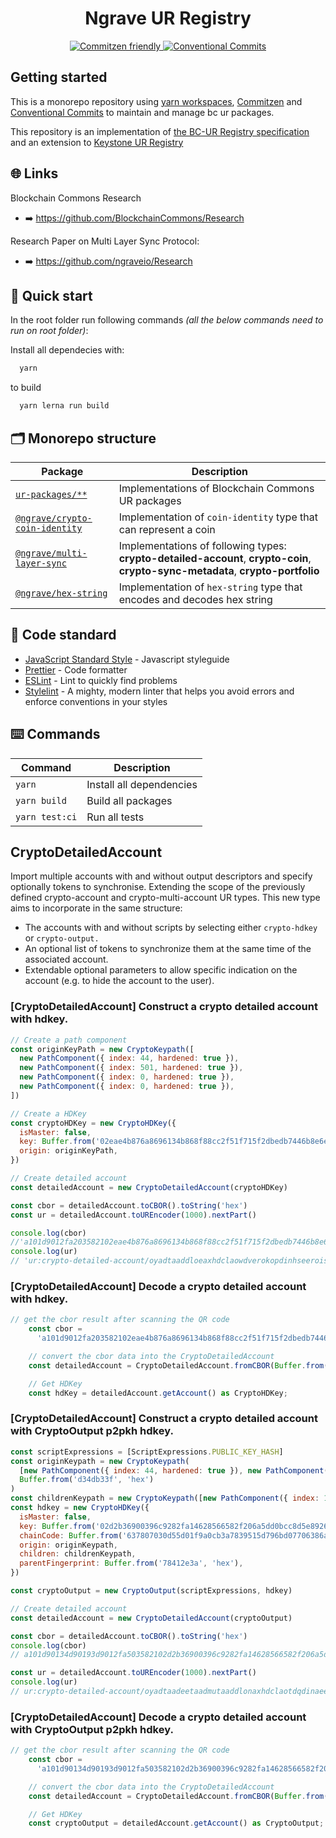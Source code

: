 <h1 align="center">Ngrave UR Registry</h1>

<p align="center">
  <a href="http://commitizen.github.io/cz-cli/">
	  <img src="https://img.shields.io/badge/commitizen-friendly-brightgreen.svg" alt="Commitzen friendly" />
  </a>
  <a href="https://conventionalcommits.org">
	  <img src="https://img.shields.io/badge/Conventional%20Commits-1.0.0-yellow.svg" alt="Conventional Commits" />
  </a>
</p>

## Getting started

This is a monorepo repository using [yarn workspaces](https://classic.yarnpkg.com/lang/en/docs/workspaces/), [Commitzen](http://commitizen.github.io/cz-cli/) and [Conventional Commits](https://conventionalcommits.org) to maintain and manage bc ur packages.

This repository is an implementation of [the BC-UR Registry specification](https://github.com/BlockchainCommons/Research/blob/master/papers/bcr-2020-006-urtypes.md) and an extension to [Keystone UR Registry](https://github.com/KeystoneHQ/ur-registry)

## 🌐 Links

Blockchain Commons Research

- ➡️ https://github.com/BlockchainCommons/Research

Research Paper on Multi Layer Sync Protocol:

- ➡️ https://github.com/ngraveio/Research

## 🚀 Quick start

In the root folder run following commands _(all the below commands need to run on root folder)_:

Install all dependecies with:

```bash
  yarn
```

to build

```bash
  yarn lerna run build
```

## 🗂 Monorepo structure

| Package                                                              | Description                                                                                                                      |
| -------------------------------------------------------------------- | -------------------------------------------------------------------------------------------------------------------------------- |
| [`ur-packages/**`](./ur-packages)                                    | Implementations of Blockchain Commons UR packages                                                                                |
| [`@ngrave/crypto-coin-identity`](./ur-packages/crypto-coin-identity) | Implementation of `coin-identity` type that can represent a coin                                                                 |
| [`@ngrave/multi-layer-sync`](./ur-packages/multi-layer-sync)         | Implementations of following types: **crypto-detailed-account**, **crypto-coin**, **crypto-sync-metadata**, **crypto-portfolio** |
| [`@ngrave/hex-string`](./ur-packages/hex-string)                     | Implementation of `hex-string` type that encodes and decodes hex string                                                          |

## 🚨 Code standard

- [JavaScript Standard Style](https://standardjs.com/) - Javascript styleguide
- [Prettier](https://prettier.io/) - Code formatter
- [ESLint](https://eslint.org/) - Lint to quickly find problems
- [Stylelint](https://stylelint.io/) - A mighty, modern linter that helps you avoid errors and enforce conventions in your styles

## ⌨️ Commands

| Command        | Description              |
| -------------- | ------------------------ |
| `yarn`         | Install all dependencies |
| `yarn build`   | Build all packages       |
| `yarn test:ci` | Run all tests            |

## CryptoDetailedAccount

Import multiple accounts with and without output descriptors and specify optionally tokens to synchronise. Extending the scope of the previously defined crypto-account and crypto-multi-account UR types. This new type aims to incorporate in the same structure:

- The accounts with and without scripts by selecting either `crypto-hdkey` or `crypto-output.`
- An optional list of tokens to synchronize them at the same time of the associated account.
- Extendable optional parameters to allow specific indication on the account (e.g. to hide the account to the user).

### [CryptoDetailedAccount] Construct a crypto detailed account with hdkey.

```js
// Create a path component
const originKeyPath = new CryptoKeypath([
  new PathComponent({ index: 44, hardened: true }),
  new PathComponent({ index: 501, hardened: true }),
  new PathComponent({ index: 0, hardened: true }),
  new PathComponent({ index: 0, hardened: true }),
])

// Create a HDKey
const cryptoHDKey = new CryptoHDKey({
  isMaster: false,
  key: Buffer.from('02eae4b876a8696134b868f88cc2f51f715f2dbedb7446b8e6edf3d4541c4eb67b', 'hex'),
  origin: originKeyPath,
})

// Create detailed account
const detailedAccount = new CryptoDetailedAccount(cryptoHDKey)

const cbor = detailedAccount.toCBOR().toString('hex')
const ur = detailedAccount.toUREncoder(1000).nextPart()

console.log(cbor)
//'a101d9012fa203582102eae4b876a8696134b868f88cc2f51f715f2dbedb7446b8e6edf3d4541c4eb67b06d90130a10188182cf51901f5f500f500f5'
console.log(ur)
// 'ur:crypto-detailed-account/oyadtaaddloeaxhdclaowdverokopdinhseeroisyalksaykctjshedprnuyjyfgrovawewftyghceglrpkgamtaaddyoyadlocsdwykcfadykykaeykaeyknegrrfkn'
```

### [CryptoDetailedAccount] Decode a crypto detailed account with hdkey.

```js
// get the cbor result after scanning the QR code
    const cbor =
      'a101d9012fa203582102eae4b876a8696134b868f88cc2f51f715f2dbedb7446b8e6edf3d4541c4eb67b06d90130a10188182cf51901f5f500f500f5';

    // convert the cbor data into the CryptoDetailedAccount
    const detailedAccount = CryptoDetailedAccount.fromCBOR(Buffer.from(cbor, 'hex'));

    // Get HDKey
    const hdKey = detailedAccount.getAccount() as CryptoHDKey;
```

### [CryptoDetailedAccount] Construct a crypto detailed account with CryptoOutput p2pkh hdkey.

```js
const scriptExpressions = [ScriptExpressions.PUBLIC_KEY_HASH]
const originKeypath = new CryptoKeypath(
  [new PathComponent({ index: 44, hardened: true }), new PathComponent({ index: 0, hardened: true }), new PathComponent({ index: 0, hardened: true })],
  Buffer.from('d34db33f', 'hex')
)
const childrenKeypath = new CryptoKeypath([new PathComponent({ index: 1, hardened: false }), new PathComponent({ hardened: false })])
const hdkey = new CryptoHDKey({
  isMaster: false,
  key: Buffer.from('02d2b36900396c9282fa14628566582f206a5dd0bcc8d5e892611806cafb0301f0', 'hex'),
  chainCode: Buffer.from('637807030d55d01f9a0cb3a7839515d796bd07706386a6eddf06cc29a65a0e29', 'hex'),
  origin: originKeypath,
  children: childrenKeypath,
  parentFingerprint: Buffer.from('78412e3a', 'hex'),
})

const cryptoOutput = new CryptoOutput(scriptExpressions, hdkey)

// Create detailed account
const detailedAccount = new CryptoDetailedAccount(cryptoOutput)

const cbor = detailedAccount.toCBOR().toString('hex')
console.log(cbor)
// a101d90134d90193d9012fa503582102d2b36900396c9282fa14628566582f206a5dd0bcc8d5e892611806cafb0301f0045820637807030d55d01f9a0cb3a7839515d796bd07706386a6eddf06cc29a65a0e2906d90130a20186182cf500f500f5021ad34db33f07d90130a1018401f480f4081a78412e3a

const ur = detailedAccount.toUREncoder(1000).nextPart()
console.log(ur)
// ur:crypto-detailed-account/oyadtaadeetaadmutaaddlonaxhdclaotdqdinaeesjzmolfzsbbidlpiyhddlcximhltirfsptlvsmohscsamsgzoaxadwtaahdcxiaksataxbtgotictnybnqdoslsmdbztsmtryatjoialnolweuramsfdtolhtbadtamtaaddyoeadlncsdwykaeykaeykaocytegtqdfhattaaddyoyadlradwklawkaycyksfpdmfttnsbreem
```

### [CryptoDetailedAccount] Decode a crypto detailed account with CryptoOutput p2pkh hdkey.

```js
// get the cbor result after scanning the QR code
    const cbor =
      'a101d90134d90193d9012fa503582102d2b36900396c9282fa14628566582f206a5dd0bcc8d5e892611806cafb0301f0045820637807030d55d01f9a0cb3a7839515d796bd07706386a6eddf06cc29a65a0e2906d90130a20186182cf500f500f5021ad34db33f07d90130a1018401f480f4081a78412e3a';

    // convert the cbor data into the CryptoDetailedAccount
    const detailedAccount = CryptoDetailedAccount.fromCBOR(Buffer.from(cbor, 'hex'));

    // Get HDKey
    const cryptoOutput = detailedAccount.getAccount() as CryptoOutput;
```
